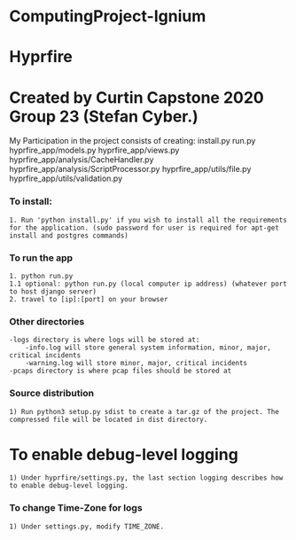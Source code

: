 # ComputingProject-Ignium
 
 
# Hyprfire
# Created by Curtin Capstone 2020 Group 23 (Stefan Cyber.)
My Participation in the project consists of creating:
install.py
run.py
hyprfire_app/models.py
hyprfire_app/views.py
hyprfire_app/analysis/CacheHandler.py
hyprfire_app/analysis/ScriptProcessor.py
hyprfire_app/utils/file.py
hyprfire_app/utils/validation.py

### To install:
```
1. Run 'python install.py' if you wish to install all the requirements for the application. (sudo password for user is required for apt-get install and postgres commands)
```

### To run the app
```
1. python run.py
1.1 optional: python run.py (local computer ip address) (whatever port to host django server)
2. travel to [ip]:[port] on your browser
```

### Other directories
```
-logs directory is where logs will be stored at:
    -info.log will store general system information, minor, major, critical incidents
    -warning.log will store minor, major, critical incidents
-pcaps directory is where pcap files should be stored at
```

### Source distribution
```
1) Run python3 setup.py sdist to create a tar.gz of the project. The compressed file will be located in dist directory.
```

# To enable debug-level logging
```
1) Under hyprfire/settings.py, the last section logging describes how to enable debug-level logging.
```

### To change Time-Zone for logs
```
1) Under settings.py, modify TIME_ZONE.
```
